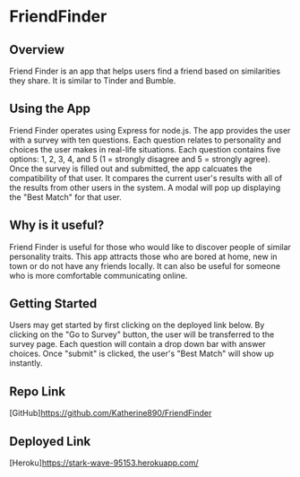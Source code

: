 # FriendFinder

## Overview
Friend Finder is an app that helps users find a friend based on similarities they share. It is similar to Tinder and Bumble.


## Using the App
Friend Finder operates using Express for node.js. The app provides the user with a survey with ten questions. Each question relates to personality and choices the user makes in real-life situations. Each question contains five options: 1, 2, 3, 4, and 5 (1 = strongly disagree and 5 = strongly agree). Once the survey is filled out and submitted, the app calcuates the compatibility of that user. It compares the current user's results with all of the results from other users in the system. A modal will pop up displaying the "Best Match" for that user.


 ## Why is it useful?
 Friend Finder is useful for those who would like to discover people of similar personality traits. This app attracts those who are bored at home, new in town or do not have any friends locally. It can also be useful for someone who is more comfortable communicating online. 


## Getting Started
Users may get started by first clicking on the deployed link below. By clicking on the "Go to Survey" button, the user will be transferred to the survey page. Each question will contain a drop down bar with answer choices. Once "submit" is clicked, the user's "Best Match" will show up instantly.
 



## Repo Link
[GitHub]https://github.com/Katherine890/FriendFinder

## Deployed Link
[Heroku]https://stark-wave-95153.herokuapp.com/
